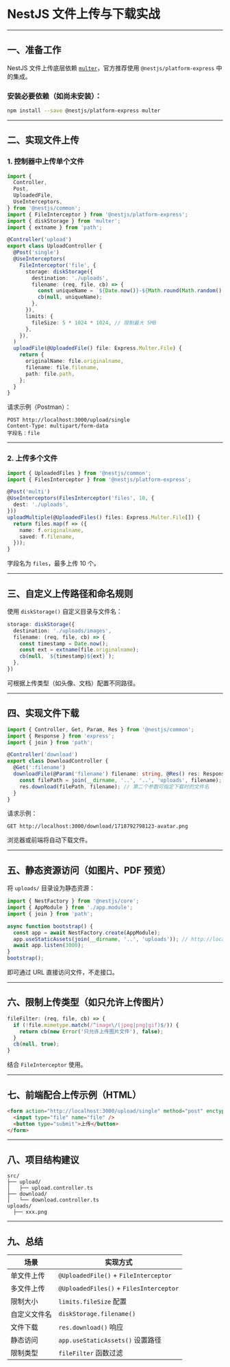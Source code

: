  
# NestJS 文件上传与下载实战 

---

## 一、准备工作

NestJS 文件上传底层依赖 [`multer`](https://github.com/expressjs/multer)，官方推荐使用 `@nestjs/platform-express` 中的集成。

### 安装必要依赖（如尚未安装）：

```bash
npm install --save @nestjs/platform-express multer
```

---

## 二、实现文件上传

### 1. 控制器中上传单个文件

```ts
import {
  Controller,
  Post,
  UploadedFile,
  UseInterceptors,
} from '@nestjs/common';
import { FileInterceptor } from '@nestjs/platform-express';
import { diskStorage } from 'multer';
import { extname } from 'path';

@Controller('upload')
export class UploadController {
  @Post('single')
  @UseInterceptors(
    FileInterceptor('file', {
      storage: diskStorage({
        destination: './uploads',
        filename: (req, file, cb) => {
          const uniqueName = `${Date.now()}-${Math.round(Math.random() * 1e9)}${extname(file.originalname)}`;
          cb(null, uniqueName);
        },
      }),
      limits: {
        fileSize: 5 * 1024 * 1024, // 限制最大 5MB
      },
    }),
  )
  uploadFile(@UploadedFile() file: Express.Multer.File) {
    return {
      originalName: file.originalname,
      filename: file.filename,
      path: file.path,
    };
  }
}
```

请求示例（Postman）：

```
POST http://localhost:3000/upload/single
Content-Type: multipart/form-data
字段名：file
```

---

### 2. 上传多个文件

```ts
import { UploadedFiles } from '@nestjs/common';
import { FilesInterceptor } from '@nestjs/platform-express';

@Post('multi')
@UseInterceptors(FilesInterceptor('files', 10, {
  dest: './uploads',
}))
uploadMultiple(@UploadedFiles() files: Express.Multer.File[]) {
  return files.map(f => ({
    name: f.originalname,
    saved: f.filename,
  }));
}
```

字段名为 `files`，最多上传 10 个。

---

## 三、自定义上传路径和命名规则

使用 `diskStorage()` 自定义目录与文件名：

```ts
storage: diskStorage({
  destination: './uploads/images',
  filename: (req, file, cb) => {
    const timestamp = Date.now();
    const ext = extname(file.originalname);
    cb(null, `${timestamp}${ext}`);
  },
})
```

可根据上传类型（如头像、文档）配置不同路径。

---

## 四、实现文件下载

```ts
import { Controller, Get, Param, Res } from '@nestjs/common';
import { Response } from 'express';
import { join } from 'path';

@Controller('download')
export class DownloadController {
  @Get(':filename')
  downloadFile(@Param('filename') filename: string, @Res() res: Response) {
    const filePath = join(__dirname, '..', '..', 'uploads', filename);
    res.download(filePath, filename); // 第二个参数可指定下载时的文件名
  }
}
```

请求示例：

```
GET http://localhost:3000/download/1718792798123-avatar.png
```

浏览器或前端将自动下载文件。

---

## 五、静态资源访问（如图片、PDF 预览）

将 `uploads/` 目录设为静态资源：

```ts
import { NestFactory } from '@nestjs/core';
import { AppModule } from './app.module';
import { join } from 'path';

async function bootstrap() {
  const app = await NestFactory.create(AppModule);
  app.useStaticAssets(join(__dirname, '..', 'uploads')); // http://localhost:3000/xxx.jpg
  await app.listen(3000);
}
bootstrap();
```

即可通过 URL 直接访问文件，不走接口。

---

## 六、限制上传类型（如只允许上传图片）

```ts
fileFilter: (req, file, cb) => {
  if (!file.mimetype.match(/^image\/(jpeg|png|gif)$/)) {
    return cb(new Error('只允许上传图片文件'), false);
  }
  cb(null, true);
}
```

结合 `FileInterceptor` 使用。

---

## 七、前端配合上传示例（HTML）

```html
<form action="http://localhost:3000/upload/single" method="post" enctype="multipart/form-data">
  <input type="file" name="file" />
  <button type="submit">上传</button>
</form>
```

---

## 八、项目结构建议

```
src/
├── upload/
│   ├── upload.controller.ts
├── download/
│   └── download.controller.ts
uploads/
  ├── xxx.png
```

---

## 九、总结

| 场景     | 实现方式                                    |
| ------ | --------------------------------------- |
| 单文件上传  | `@UploadedFile()` + `FileInterceptor`   |
| 多文件上传  | `@UploadedFiles()` + `FilesInterceptor` |
| 限制大小   | `limits.fileSize` 配置                    |
| 自定义文件名 | `diskStorage.filename()`                |
| 文件下载   | `res.download()` 响应                     |
| 静态访问   | `app.useStaticAssets()` 设置路径            |
| 限制类型   | `fileFilter` 函数过滤                       |

 